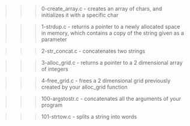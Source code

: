 >>> 0-create_array.c
	- creates an array of chars, and initializes it with a specific char

>>> 1-strdup.c
	- returns a pointer to a newly allocated space in memory, which contains a copy of the string given as a parameter

>>> 2-str_concat.c
	- concatenates two strings

>>> 3-alloc_grid.c
	- returns a pointer to a 2 dimensional array of integers

>>> 4-free_grid.c
	- frees a 2 dimensional grid previously created by your alloc_grid function

>>> 100-argstostr.c
	- concatenates all the arguments of your program

>>> 101-strtow.c
	- splits a string into words
